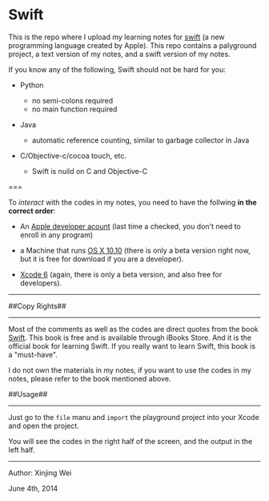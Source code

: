 Swift
=====

This is the repo where I upload my learning notes for [swift](https://developer.apple.com/swift/) (a new programming language created by Apple). 
This repo contains a palyground project, a text version of my notes, and a swift version of my notes. 

If you know any of the following, Swift should not be hard for you:

- Python 
  - no semi-colons required
  - no main function required

- Java 
  - automatic reference counting, similar to garbage collector in Java

- C/Objective-c/cocoa touch, etc. 
  - Swift is nuild on C and Objective-C

===

To *interact* with the codes in my notes, you need to have the follwing **in the correct order**: 

- An [Apple developer acount](https://developer.apple.com) (last time a checked, you don't need to enroll in any program)

- a Machine that runs [OS X 10.10](https://developer.apple.com/osx/whats-new/) (there is only a beta version right now, but it is free for download if you are a developer).

- [Xcode 6](https://developer.apple.com/xcode/) (again, there is only a beta version, and also free for developers).

***

##Copy Rights##
***

Most of the comments as well as the codes are direct quotes from the book [Swift](https://itunes.apple.com/us/book/the-swift-programming-language/id881256329?mt=11).
This book is free and is available through iBooks Store. And it is the official book for learning Swift.
If you really want to learn Swift, this book is a "must-have".

I do not own the materials in my notes, if you want to use the codes in my notes, 
please refer to the book mentioned above.

##Usage##
***

Just go to the `file` manu and `import` the playground project into your Xcode and open the project.

You will see the codes in the right half of the screen, and the output in the left half.


***

Author: Xinjing Wei

June 4th, 2014
